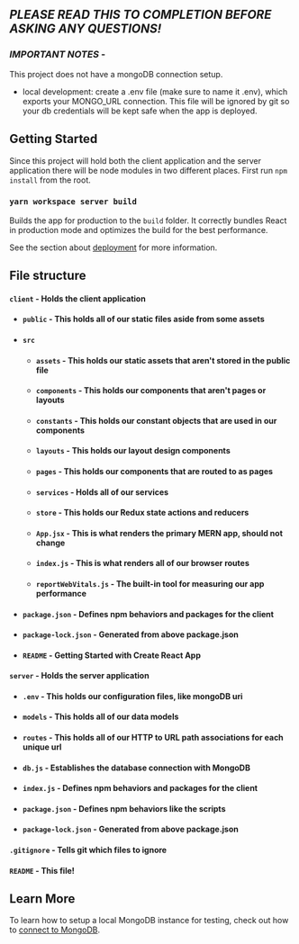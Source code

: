 ## _**PLEASE READ THIS TO COMPLETION BEFORE ASKING ANY QUESTIONS!**_

### _**IMPORTANT NOTES**_ -

This project does not have a mongoDB connection setup.

- local development: create a .env file (make sure to name it .env), which exports your MONGO_URL connection. This file will be ignored by git so your db credentials will be kept safe when the app is deployed.

## Getting Started

Since this project will hold both the client application and the server application there will be node modules in two different places. First run `npm install` from the root.

### `yarn workspace server build`

Builds the app for production to the `build` folder.
It correctly bundles React in production mode and optimizes the build for the best performance.

See the section about [deployment](https://facebook.github.io/create-react-app/docs/deployment) for more information.

## File structure

#### `client` - Holds the client application

- #### `public` - This holds all of our static files aside from some assets
- #### `src`
  - #### `assets` - This holds our static assets that aren't stored in the public file
  - #### `components` - This holds our components that aren't pages or layouts
  - #### `constants` - This holds our constant objects that are used in our components
  - #### `layouts` - This holds our layout design components
  - #### `pages` - This holds our components that are routed to as pages
  - #### `services` - Holds all of our services
  - #### `store` - This holds our Redux state actions and reducers
  - #### `App.jsx` - This is what renders the primary MERN app, should not change
  - #### `index.js` - This is what renders all of our browser routes
  - #### `reportWebVitals.js` - The built-in tool for measuring our app performance
- #### `package.json` - Defines npm behaviors and packages for the client
- #### `package-lock.json` - Generated from above package.json
- #### `README` - Getting Started with Create React App

#### `server` - Holds the server application

- #### `.env` - This holds our configuration files, like mongoDB uri
- #### `models` - This holds all of our data models
- #### `routes` - This holds all of our HTTP to URL path associations for each unique url
- #### `db.js` - Establishes the database connection with MongoDB
- #### `index.js` - Defines npm behaviors and packages for the client
- #### `package.json` - Defines npm behaviors like the scripts
- #### `package-lock.json` - Generated from above package.json

#### `.gitignore` - Tells git which files to ignore

#### `README` - This file!

## Learn More

To learn how to setup a local MongoDB instance for testing, check out how to [connect to MongoDB](https://docs.mongodb.com/guides/server/drivers/).
